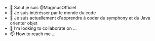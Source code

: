 - 👋 Salut je suis @MagmusOfficiel
- 👀 Je suis intérésser par le monde du code
- 🌱 Je suis actuellement d'apprendre à coder du symphony et du Java orienter objet
- 💞️ I’m looking to collaborate on ...
- 📫 How to reach me ...

<!---
MagmusOfficiel/MagmusOfficiel is a ✨ special ✨ repository because its `README.md` (this file) appears on your GitHub profile.
You can click the Preview link to take a look at your changes.
--->
